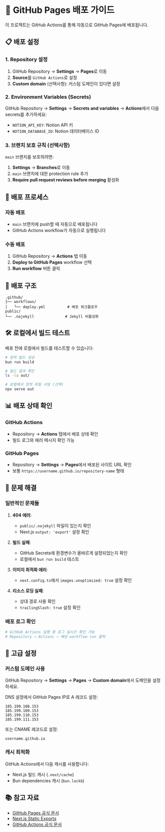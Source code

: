 # 🚀 GitHub Pages 배포 가이드

이 프로젝트는 GitHub Actions를 통해 자동으로 GitHub Pages에 배포됩니다.

## 📋 배포 설정

### 1. Repository 설정

1. GitHub Repository → **Settings** → **Pages**로 이동
2. **Source**를 `GitHub Actions`로 설정
3. **Custom domain** (선택사항): 커스텀 도메인이 있다면 설정

### 2. Environment Variables (Secrets)

GitHub Repository → **Settings** → **Secrets and variables** → **Actions**에서 다음 secrets를 추가하세요:

- `NOTION_API_KEY`: Notion API 키
- `NOTION_DATABASE_ID`: Notion 데이터베이스 ID

### 3. 브랜치 보호 규칙 (선택사항)

`main` 브랜치를 보호하려면:
1. **Settings** → **Branches**로 이동
2. `main` 브랜치에 대한 protection rule 추가
3. **Require pull request reviews before merging** 활성화

## 🔄 배포 프로세스

### 자동 배포
- `main` 브랜치에 push할 때 자동으로 배포됩니다
- GitHub Actions workflow가 자동으로 실행됩니다

### 수동 배포
1. GitHub Repository → **Actions** 탭 이동
2. **Deploy to GitHub Pages** workflow 선택
3. **Run workflow** 버튼 클릭

## 📁 배포 구조

```
.github/
├── workflows/
│   └── deploy.yml          # 배포 워크플로우
public/
└── .nojekyll              # Jekyll 비활성화
```

## 🛠 로컬에서 빌드 테스트

배포 전에 로컬에서 빌드를 테스트할 수 있습니다:

```bash
# 정적 빌드 생성
bun run build

# 빌드 결과 확인
ls -la out/

# 로컬에서 정적 파일 서빙 (선택)
npx serve out
```

## 📊 배포 상태 확인

### GitHub Actions
- Repository → **Actions** 탭에서 배포 상태 확인
- 빌드 로그와 에러 메시지 확인 가능

### GitHub Pages
- Repository → **Settings** → **Pages**에서 배포된 사이트 URL 확인
- 보통 `https://username.github.io/repository-name` 형태

## 🐛 문제 해결

### 일반적인 문제들

1. **404 에러**: 
   - `public/.nojekyll` 파일이 있는지 확인
   - Next.js `output: 'export'` 설정 확인

2. **빌드 실패**:
   - GitHub Secrets에 환경변수가 올바르게 설정되었는지 확인
   - 로컬에서 `bun run build` 테스트

3. **이미지 최적화 에러**:
   - `next.config.ts`에서 `images.unoptimized: true` 설정 확인

4. **리소스 로딩 실패**:
   - 상대 경로 사용 확인
   - `trailingSlash: true` 설정 확인

### 배포 로그 확인

```bash
# GitHub Actions 실행 중 로그 실시간 확인 가능
# Repository → Actions → 해당 workflow run 클릭
```

## 🔧 고급 설정

### 커스텀 도메인 사용

GitHub Repository → **Settings** → **Pages** → **Custom domain**에서 도메인을 설정하세요.

DNS 설정에서 GitHub Pages IP로 A 레코드 설정:
```
185.199.108.153
185.199.109.153
185.199.110.153
185.199.111.153
```

또는 CNAME 레코드로 설정:
```
username.github.io
```

### 캐시 최적화

GitHub Actions에서 다음 캐시를 사용합니다:
- Next.js 빌드 캐시 (`.next/cache`)
- Bun dependencies 캐시 (`bun.lockb`)

## 📚 참고 자료

- [GitHub Pages 공식 문서](https://docs.github.com/en/pages)
- [Next.js Static Exports](https://nextjs.org/docs/app/building-your-application/deploying/static-exports)
- [GitHub Actions 공식 문서](https://docs.github.com/en/actions)
